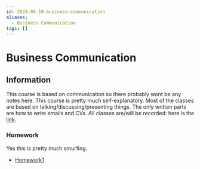 ```yaml
---
id: 2024-09-10-business-communication
aliases:
  - Business Communication
tags: []
---
```


# Business Communication

## Information

This course is based on communication so there probably wont be any notes here.
This course is pretty much self-explanatory.
Most of the classes are based on talking/discussing/presenting things.
The only written parts are how to write emails and CVs.
All classes are/will be recorded: here is the [link](https://www.youtube.com/playlist?list=PLn9t1Gf6neQCjPXU3MmyhAfTE3w73dqrm).

### Homework

Yes this is pretty much smurfing.

- [Homework1](2024-09-23-homework1.md)

